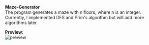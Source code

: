 **Maze-Generator**  
The program generates a maze with n floors, where n is an integer.
Currently, I implemented DFS and Prim's algorithm but will add more algorithms later.

**Preview:**  
![preview](https://user-images.githubusercontent.com/26098614/28741940-891ea51e-73e7-11e7-960a-9aa0264ea4dd.png)

